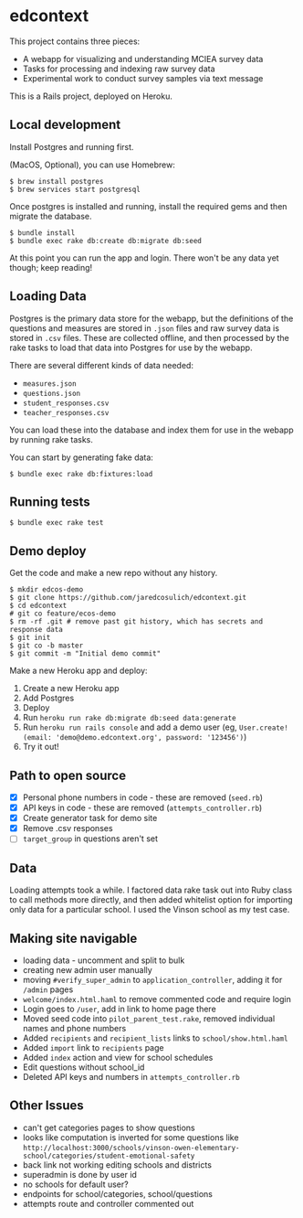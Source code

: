 # edcontext

This project contains three pieces:
- A webapp for visualizing and understanding MCIEA survey data
- Tasks for processing and indexing raw survey data
- Experimental work to conduct survey samples via text message

This is a Rails project, deployed on Heroku.


## Local development
Install Postgres and running first.

(MacOS, Optional), you can use Homebrew:
```
$ brew install postgres
$ brew services start postgresql
```

Once postgres is installed and running, install the required gems and then migrate the database.
```
$ bundle install
$ bundle exec rake db:create db:migrate db:seed
```
At this point you can run the app and login.  There won't be any data yet though; keep reading!

## Loading Data
Postgres is the primary data store for the webapp, but the definitions of the questions and measures are stored in `.json` files and raw survey data is stored in `.csv` files.  These are collected offline, and then processed by the rake tasks to load that data into Postgres for use by the webapp.

There are several different kinds of data needed:
- `measures.json`
- `questions.json`
- `student_responses.csv`
- `teacher_responses.csv`

You can load these into the database and index them for use in the webapp by running rake tasks.

You can start by generating fake data:
```
$ bundle exec rake db:fixtures:load
```

## Running tests
```
$ bundle exec rake test
```

## Demo deploy
Get the code and make a new repo without any history.
```
$ mkdir edcos-demo
$ git clone https://github.com/jaredcosulich/edcontext.git
$ cd edcontext
# git co feature/ecos-demo
$ rm -rf .git # remove past git history, which has secrets and response data
$ git init
$ git co -b master
$ git commit -m "Initial demo commit"
```

Make a new Heroku app and deploy:
1. Create a new Heroku app
2. Add Postgres
3. Deploy
4. Run `heroku run rake db:migrate db:seed data:generate`
5. Run `heroku run rails console` and add a demo user (eg, `User.create!(email: 'demo@demo.edcontext.org', password: '123456')`)
5. Try it out!


## Path to open source
- [x] Personal phone numbers in code - these are removed (`seed.rb`)
- [x] API keys in code - these are removed (`attempts_controller.rb`)
- [x] Create generator task for demo site
- [x] Remove .csv responses
- [ ] `target_group` in questions aren't set

## Data
Loading attempts took a while.  I factored data rake task out into Ruby class to call methods more directly, and then added whitelist option for importing only data for a particular school.  I used the Vinson school as my test case.


## Making site navigable
- loading data - uncomment and split to bulk
- creating new admin user manually
- moving `#verify_super_admin` to `application_controller`, adding it for `/admin` pages
- `welcome/index.html.haml` to remove commented code and require login
- Login goes to `/user`, add in link to home page there
- Moved seed code into `pilot_parent_test.rake`, removed individual names and phone numbers
- Added `recipients` and `recipient_lists` links to `school/show.html.haml`
- Added `import` link to `recipients` page
- Added `index` action and view for school schedules
- Edit questions without school_id
- Deleted API keys and numbers in `attempts_controller.rb`


## Other Issues
- can't get categories pages to show questions
- looks like computation is inverted for some questions like `http://localhost:3000/schools/vinson-owen-elementary-school/categories/student-emotional-safety`
- back link not working editing schools and districts
- superadmin is done by user id
- no schools for default user?
- endpoints for school/categories, school/questions
- attempts route and controller commented out
